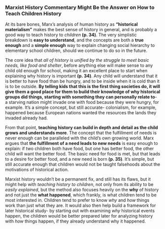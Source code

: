 ### Marxist History Commentary Might Be the Answer on How to Teach Children History

At its bare bones, Marx’s analysis of human history as **“historical materialism”** makes the best sense of history in general, and is probably a good way to teach history to _children_ **(p. 34)**. The very simplistic breakdown is **easy to understand**, and the concepts are both a **true enough** and a **simple enough** way to explain changing social hierarchy to elementary school children, should we continue to do so in the future.

The core idea that _all of history is unified by the struggle to meet basic needs, like food and shelter_, before anything else will make sense to any child old enough for school, making it an excellent place to start when explaining why history is important **(p. 34)**. Any child will understand that it is better to have food than be hungry, and to be inside when it is cold than it is to be outside. **By telling kids that this is the first thing societies do, it will give them a good place for them to build their knowledge of why historical groups did things, starting with something they can personally relate to**- a starving nation might invade one with food because they were hungry, for example. It’s a simple concept, but still accurate- colonialism, for example, happened because European nations wanted the resources the lands they invaded already had. 

From that point, **teaching history can build in depth and detail as the child grows and understands more**. The concept that the fulfillment of needs is never enough can be paralleled with the child’s own growing world. Marx argues that **the fulfillment of a need leads to new needs** is easy enough to explain: if two children both have food, but one has better food, the other child will want the better food. The basic need for food is met, but that leads to a desire for better food, and a new need is born **(p. 35)**. It’s simple, but still accurate enough that children would not be taught falsehoods about the motivations of historical action. 

Marxist history wouldn’t be a permanent fix, and still has its flaws, but it might help with _teaching history to children_, not only from its ability to be _easily explained_, but the method also focuses heavily on the **why** of history and not just the **what happened**, which frankly, is what children tend to be most interested in. Children tend to prefer to know _why_ and _how_ things work than just what they are. It would also then help build a framework for later historical study- by starting out with examining _why_ historical events happen, the children would be better prepared later for analyzing history with _how_ things happen, if they already understand why it happened.
